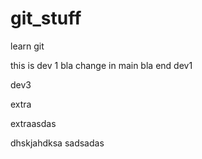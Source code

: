 # git_stuff
learn git


this is dev 1
bla
change in main
bla
end dev1


dev3


extra

extraasdas

dhskjahdksa
sadsadas